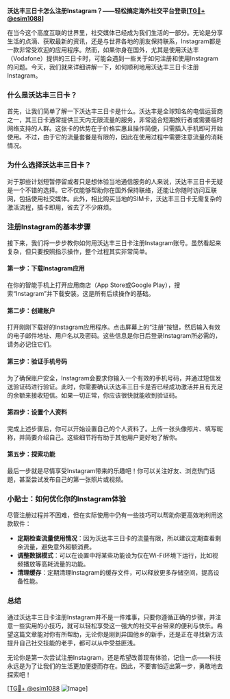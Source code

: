 **沃达丰三日卡怎么注册Instagram？——轻松搞定海外社交平台登录[[TG💪+ @esim1088](https://t.me/s/esim1088)]**

在当今这个高度互联的世界里，社交媒体已经成为我们生活的一部分。无论是分享生活的点滴、获取最新的资讯，还是与世界各地的朋友保持联系，Instagram都是一款非常受欢迎的应用程序。然而，如果你身在国外，尤其是使用沃达丰（Vodafone）提供的三日卡时，可能会遇到一些关于如何注册和使用Instagram的问题。今天，我们就来详细讲解一下，如何顺利地用沃达丰三日卡注册Instagram。

### **什么是沃达丰三日卡？**

首先，让我们简单了解一下沃达丰三日卡是什么。沃达丰是全球知名的电信运营商之一，其三日卡通常提供三天内无限流量的服务，非常适合短期旅行者或需要临时网络支持的人群。这张卡的优势在于价格实惠且操作简便，只需插入手机即可开始使用。不过，由于它的流量套餐是有限的，因此在使用过程中需要注意流量的消耗情况。

### **为什么选择沃达丰三日卡？**

对于那些计划短暂停留或者只是想体验当地通信服务的人来说，沃达丰三日卡无疑是一个不错的选择。它不仅能够帮助你在国外保持联络，还能让你随时访问互联网，包括使用社交媒体。此外，相比购买当地的SIM卡，沃达丰三日卡无需复杂的激活流程，插卡即用，省去了不少麻烦。

### **注册Instagram的基本步骤**

接下来，我们将一步步教你如何用沃达丰三日卡注册Instagram账号。虽然看起来复杂，但只要按照指示操作，整个过程其实非常简单。

#### **第一步：下载Instagram应用**
在你的智能手机上打开应用商店（App Store或Google Play），搜索“Instagram”并下载安装。这是所有后续操作的基础。

#### **第二步：创建账户**
打开刚刚下载好的Instagram应用程序。点击屏幕上的“注册”按钮，然后输入有效的电子邮件地址、用户名以及密码。这些信息是你日后登录Instagram所必需的，请务必记住它们。

#### **第三步：验证手机号码**
为了确保账户安全，Instagram会要求你输入一个有效的手机号码，并通过短信发送验证码进行验证。此时，你需要确认沃达丰三日卡是否已经成功激活并且有充足的余额来接收短信。如果一切正常，你应该很快就能收到验证码。

#### **第四步：设置个人资料**
完成上述步骤后，你可以开始设置自己的个人资料了。上传一张头像照片、填写昵称，并简要介绍自己。这些细节将有助于其他用户更好地了解你。

#### **第五步：探索功能**
最后一步就是尽情享受Instagram带来的乐趣吧！你可以关注好友、浏览热门话题，甚至尝试发布自己的第一张照片或视频。

### **小贴士：如何优化你的Instagram体验**

尽管注册过程并不困难，但在实际使用中仍有一些技巧可以帮助你更高效地利用这款软件：

- **定期检查流量使用情况**：因为沃达丰三日卡的流量有限，所以建议定期查看剩余流量，避免意外超额消费。
- **调整数据模式**：可以在设置中将某些功能设为仅在Wi-Fi环境下运行，比如视频播放等高耗流量的功能。
- **清理缓存**：定期清理Instagram的缓存文件，可以释放更多存储空间，提高设备性能。

### **总结**

通过沃达丰三日卡注册Instagram并不是一件难事，只要你遵循正确的步骤，并注意一些实用的小技巧，就可以轻松享受这一强大的社交平台带来的便利与快乐。希望这篇文章能对你有所帮助，无论你是刚到异国他乡的新手，还是正在寻找新方法提升自己社交技能的老手，都可以从中受益匪浅。

无论你是第一次尝试注册Instagram，还是希望改善现有体验，记住一点——科技永远是为了让我们的生活更加便捷而存在。因此，不要害怕迈出第一步，勇敢地去探索吧！

[[TG💪+ @esim1088](https://t.me/s/esim1088) ![Image](https://i.postimg.cc/4NQfJmqS/Snipaste-2025-05-13-00-14-12.png)]